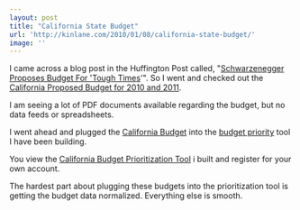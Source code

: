 ```yaml
---
layout: post
title: "California State Budget"
url: 'http://kinlane.com/2010/01/08/california-state-budget/'
image: ''
---
```


I came across a blog post in the Huffington Post called, "[Schwarzenegger Proposes Budget For 'Tough Times][1]'". So I went and checked out the [California Proposed Budget for 2010 and 2011][2].

I am seeing a lot of PDF documents available regarding the budget, but no data feeds or spreadsheets.

I went ahead and plugged the [California Budget][3] into the [budget priority][3] tool I have been building.

You view the [California Budget Prioritization Tool][3] i built and register for your own account.

The hardest part about plugging these budgets into the prioritization tool is getting the budget data normalized. Everything else is smooth.

   [1]: http://www.huffingtonpost.com/2010/01/08/schwarzenegger-proposes-b_n_416750.html
   [2]: Schwarzenegger%20Proposes%20Budget%20For%20'Tough%20Times'
   [3]: http://californiabudget.laneworks.net/index.php
